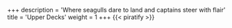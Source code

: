+++
description = 'Where seagulls dare to land and captains steer with flair'
title = 'Upper Decks'
weight = 1
+++
{{< piratify >}}